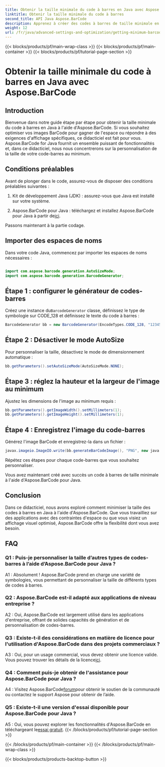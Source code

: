 ```yaml
---
title: Obtenir la taille minimale du code à barres en Java avec Aspose.BarCode
linktitle: Obtenir la taille minimale du code à barres
second_title: API Java Aspose.BarCode
description: Apprenez à créer des codes à barres de taille minimale en Java à l'aide d'Aspose.BarCode. Suivez notre guide étape par étape pour une génération de codes-barres efficace et optimisée en termes d'espace.
weight: 12
url: /fr/java/advanced-settings-and-optimization/getting-minimum-barcode-size/
---
```


{{< blocks/products/pf/main-wrap-class >}}
{{< blocks/products/pf/main-container >}}
{{< blocks/products/pf/tutorial-page-section >}}

# Obtenir la taille minimale du code à barres en Java avec Aspose.BarCode

## Introduction

Bienvenue dans notre guide étape par étape pour obtenir la taille minimale du code à barres en Java à l'aide d'Aspose.BarCode. Si vous souhaitez optimiser vos images BarCode pour gagner de l'espace ou répondre à des exigences d'affichage spécifiques, ce didacticiel est fait pour vous. Aspose.BarCode for Java fournit un ensemble puissant de fonctionnalités et, dans ce didacticiel, nous nous concentrerons sur la personnalisation de la taille de votre code-barres au minimum.

## Conditions préalables

Avant de plonger dans le code, assurez-vous de disposer des conditions préalables suivantes :

1. Kit de développement Java (JDK) : assurez-vous que Java est installé sur votre système.

2.  Aspose.BarCode pour Java : téléchargez et installez Aspose.BarCode pour Java à partir de[ici](https://releases.aspose.com/barcode/java/).

Passons maintenant à la partie codage.

## Importer des espaces de noms

Dans votre code Java, commencez par importer les espaces de noms nécessaires :

```java

import com.aspose.barcode.generation.AutoSizeMode;
import com.aspose.barcode.generation.BarcodeGenerator;
```

## Étape 1 : configurer le générateur de codes-barres

 Créez une instance du`BarcodeGenerator` classe, définissez le type de symbologie sur CODE_128 et définissez le texte du code à barres :

```java
BarcodeGenerator bb = new BarcodeGenerator(EncodeTypes.CODE_128, "1234567");
```

## Étape 2 : Désactiver le mode AutoSize

Pour personnaliser la taille, désactivez le mode de dimensionnement automatique :

```java
bb.getParameters().setAutoSizeMode(AutoSizeMode.NONE);
```

## Étape 3 : réglez la hauteur et la largeur de l'image au minimum

Ajustez les dimensions de l'image au minimum requis :

```java
bb.getParameters().getImageWidth().setMillimeters(1);
bb.getParameters().getImageHeight().setMillimeters(1);
```

## Étape 4 : Enregistrez l'image du code-barres

Générez l'image BarCode et enregistrez-la dans un fichier :

```java
javax.imageio.ImageIO.write(bb.generateBarCodeImage(), "PNG", new java.io.File(dataDir + "minimumresult.png"));
```

Répétez ces étapes pour chaque code-barres que vous souhaitez personnaliser.

Vous avez maintenant créé avec succès un code à barres de taille minimale à l'aide d'Aspose.BarCode pour Java.

## Conclusion

Dans ce didacticiel, nous avons exploré comment minimiser la taille des codes à barres en Java à l'aide d'Aspose.BarCode. Que vous travailliez sur des applications avec des contraintes d'espace ou que vous visiez un affichage visuel optimisé, Aspose.BarCode offre la flexibilité dont vous avez besoin.

## FAQ

### Q1 : Puis-je personnaliser la taille d’autres types de codes-barres à l’aide d’Aspose.BarCode pour Java ?

A1 : Absolument ! Aspose.BarCode prend en charge une variété de symbologies, vous permettant de personnaliser la taille de différents types de codes à barres.

### Q2 : Aspose.BarCode est-il adapté aux applications de niveau entreprise ?

A2 : Oui, Aspose.BarCode est largement utilisé dans les applications d'entreprise, offrant de solides capacités de génération et de personnalisation de codes-barres.

### Q3 : Existe-t-il des considérations en matière de licence pour l'utilisation d'Aspose.BarCode dans des projets commerciaux ?

 A3 : Oui, pour un usage commercial, vous devez obtenir une licence valide. Vous pouvez trouver les détails de la licence[ici](https://purchase.aspose.com/buy).

### Q4 : Comment puis-je obtenir de l'assistance pour Aspose.BarCode pour Java ?

 A4 : Visitez Aspose.BarCode[forum](https://forum.aspose.com/c/barcode/13)pour obtenir le soutien de la communauté ou contactez le support Aspose pour obtenir de l’aide.

### Q5 : Existe-t-il une version d'essai disponible pour Aspose.BarCode pour Java ?

 A5 : Oui, vous pouvez explorer les fonctionnalités d'Aspose.BarCode en téléchargeant le[essai gratuit](https://releases.aspose.com/).
{{< /blocks/products/pf/tutorial-page-section >}}

{{< /blocks/products/pf/main-container >}}
{{< /blocks/products/pf/main-wrap-class >}}

{{< blocks/products/products-backtop-button >}}
